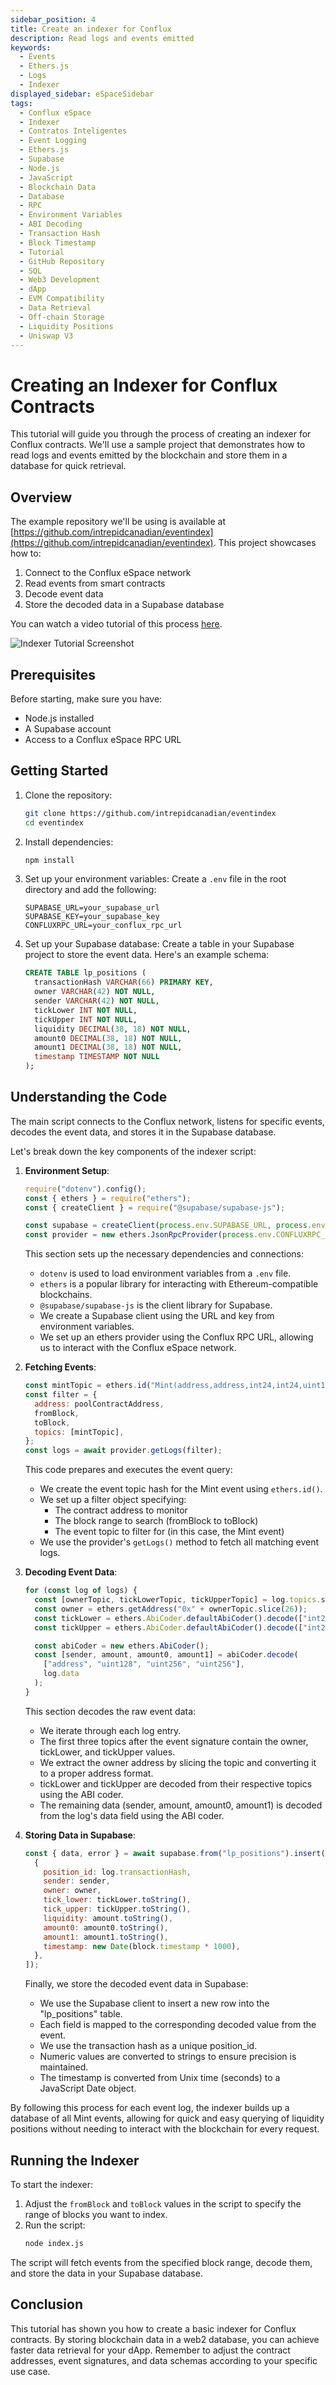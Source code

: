 ```yaml
---
sidebar_position: 4
title: Create an indexer for Conflux
description: Read logs and events emitted
keywords:
  - Events
  - Ethers.js
  - Logs
  - Indexer
displayed_sidebar: eSpaceSidebar
tags:
  - Conflux eSpace
  - Indexer
  - Contratos Inteligentes
  - Event Logging
  - Ethers.js
  - Supabase
  - Node.js
  - JavaScript
  - Blockchain Data
  - Database
  - RPC
  - Environment Variables
  - ABI Decoding
  - Transaction Hash
  - Block Timestamp
  - Tutorial
  - GitHub Repository
  - SQL
  - Web3 Development
  - dApp
  - EVM Compatibility
  - Data Retrieval
  - Off-chain Storage
  - Liquidity Positions
  - Uniswap V3
---
```


# Creating an Indexer for Conflux Contracts

This tutorial will guide you through the process of creating an indexer for Conflux contracts. We'll use a sample project that demonstrates how to read logs and events emitted by the blockchain and store them in a database for quick retrieval.

## Overview

The example repository we'll be using is available at [https://github.com/intrepidcanadian/eventindex](https://github.com/intrepidcanadian/eventindex). This project showcases how to:

1. Connect to the Conflux eSpace network
2. Read events from smart contracts
3. Decode event data
4. Store the decoded data in a Supabase database

You can watch a video tutorial of this process [here](https://www.loom.com/share/859bf23a98c7467292f52c0ce949e4e1).

![Indexer Tutorial Screenshot](../img/IndexerTutorial.png)

## Prerequisites

Before starting, make sure you have:

- Node.js installed
- A Supabase account
- Access to a Conflux eSpace RPC URL

## Getting Started

1. Clone the repository:
   ```bash
   git clone https://github.com/intrepidcanadian/eventindex
   cd eventindex
   ```

2. Install dependencies:
   ```bash
   npm install
   ```

3. Set up your environment variables:
   Create a `.env` file in the root directory and add the following:
   ```
   SUPABASE_URL=your_supabase_url
   SUPABASE_KEY=your_supabase_key
   CONFLUXRPC_URL=your_conflux_rpc_url
   ```

4. Set up your Supabase database:
   Create a table in your Supabase project to store the event data. Here's an example schema:

   ```sql
   CREATE TABLE lp_positions (
     transactionHash VARCHAR(66) PRIMARY KEY,
     owner VARCHAR(42) NOT NULL,
     sender VARCHAR(42) NOT NULL,
     tickLower INT NOT NULL,
     tickUpper INT NOT NULL,
     liquidity DECIMAL(38, 18) NOT NULL,
     amount0 DECIMAL(38, 18) NOT NULL,
     amount1 DECIMAL(38, 18) NOT NULL,
     timestamp TIMESTAMP NOT NULL
   );
   ```

## Understanding the Code

The main script connects to the Conflux network, listens for specific events, decodes the event data, and stores it in the Supabase database.

Let's break down the key components of the indexer script:

1. **Environment Setup**:

   ```javascript
   require("dotenv").config();
   const { ethers } = require("ethers");
   const { createClient } = require("@supabase/supabase-js");

   const supabase = createClient(process.env.SUPABASE_URL, process.env.SUPABASE_KEY);
   const provider = new ethers.JsonRpcProvider(process.env.CONFLUXRPC_URL);
   ```

   This section sets up the necessary dependencies and connections:

   - `dotenv` is used to load environment variables from a `.env` file.
   - `ethers` is a popular library for interacting with Ethereum-compatible blockchains.
   - `@supabase/supabase-js` is the client library for Supabase.
   - We create a Supabase client using the URL and key from environment variables.
   - We set up an ethers provider using the Conflux RPC URL, allowing us to interact with the Conflux eSpace network.

2. **Fetching Events**:

   ```javascript
   const mintTopic = ethers.id("Mint(address,address,int24,int24,uint128,uint256,uint256)");
   const filter = {
     address: poolContractAddress,
     fromBlock,
     toBlock,
     topics: [mintTopic],
   };
   const logs = await provider.getLogs(filter);
   ```

   This code prepares and executes the event query:

   - We create the event topic hash for the Mint event using `ethers.id()`.
   - We set up a filter object specifying:
     - The contract address to monitor
     - The block range to search (fromBlock to toBlock)
     - The event topic to filter for (in this case, the Mint event)
   - We use the provider's `getLogs()` method to fetch all matching event logs.

3. **Decoding Event Data**:

   ```javascript
   for (const log of logs) {
     const [ownerTopic, tickLowerTopic, tickUpperTopic] = log.topics.slice(1);
     const owner = ethers.getAddress("0x" + ownerTopic.slice(26));
     const tickLower = ethers.AbiCoder.defaultAbiCoder().decode(["int24"], tickLowerTopic)[0];
     const tickUpper = ethers.AbiCoder.defaultAbiCoder().decode(["int24"], tickUpperTopic)[0];

     const abiCoder = new ethers.AbiCoder();
     const [sender, amount, amount0, amount1] = abiCoder.decode(
       ["address", "uint128", "uint256", "uint256"],
       log.data
     );
   }
   ```

   This section decodes the raw event data:

   - We iterate through each log entry.
   - The first three topics after the event signature contain the owner, tickLower, and tickUpper values.
   - We extract the owner address by slicing the topic and converting it to a proper address format.
   - tickLower and tickUpper are decoded from their respective topics using the ABI coder.
   - The remaining data (sender, amount, amount0, amount1) is decoded from the log's data field using the ABI coder.

4. **Storing Data in Supabase**:

   ```javascript
   const { data, error } = await supabase.from("lp_positions").insert([
     {
       position_id: log.transactionHash,
       sender: sender,
       owner: owner,
       tick_lower: tickLower.toString(),
       tick_upper: tickUpper.toString(),
       liquidity: amount.toString(),
       amount0: amount0.toString(),
       amount1: amount1.toString(),
       timestamp: new Date(block.timestamp * 1000),
     },
   ]);
   ```

   Finally, we store the decoded event data in Supabase:

   - We use the Supabase client to insert a new row into the "lp_positions" table.
   - Each field is mapped to the corresponding decoded value from the event.
   - We use the transaction hash as a unique position_id.
   - Numeric values are converted to strings to ensure precision is maintained.
   - The timestamp is converted from Unix time (seconds) to a JavaScript Date object.

By following this process for each event log, the indexer builds up a database of all Mint events, allowing for quick and easy querying of liquidity positions without needing to interact with the blockchain for every request.

## Running the Indexer

To start the indexer:

1. Adjust the `fromBlock` and `toBlock` values in the script to specify the range of blocks you want to index.
2. Run the script:
   ```bash
   node index.js
   ```

The script will fetch events from the specified block range, decode them, and store the data in your Supabase database.

## Conclusion

This tutorial has shown you how to create a basic indexer for Conflux contracts. By storing blockchain data in a web2 database, you can achieve faster data retrieval for your dApp. Remember to adjust the contract addresses, event signatures, and data schemas according to your specific use case.
